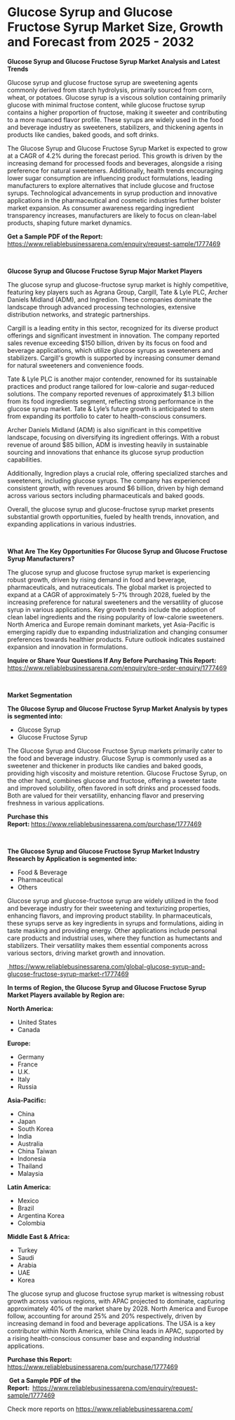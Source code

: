 <p><h1>Glucose Syrup and Glucose Fructose Syrup Market Size, Growth and Forecast from 2025 - 2032</h1></p><p><strong>Glucose Syrup and Glucose Fructose Syrup Market Analysis and Latest Trends</strong></p>
<p><p>Glucose syrup and glucose fructose syrup are sweetening agents commonly derived from starch hydrolysis, primarily sourced from corn, wheat, or potatoes. Glucose syrup is a viscous solution containing primarily glucose with minimal fructose content, while glucose fructose syrup contains a higher proportion of fructose, making it sweeter and contributing to a more nuanced flavor profile. These syrups are widely used in the food and beverage industry as sweeteners, stabilizers, and thickening agents in products like candies, baked goods, and soft drinks.</p><p>The Glucose Syrup and Glucose Fructose Syrup Market is expected to grow at a CAGR of 4.2% during the forecast period. This growth is driven by the increasing demand for processed foods and beverages, alongside a rising preference for natural sweeteners. Additionally, health trends encouraging lower sugar consumption are influencing product formulations, leading manufacturers to explore alternatives that include glucose and fructose syrups. Technological advancements in syrup production and innovative applications in the pharmaceutical and cosmetic industries further bolster market expansion. As consumer awareness regarding ingredient transparency increases, manufacturers are likely to focus on clean-label products, shaping future market dynamics.</p></p>
<p><strong>Get a Sample PDF of the Report:&nbsp;</strong> <a href="https://www.reliablebusinessarena.com/enquiry/request-sample/1777469?utm_campaign=2259&utm_medium=2&utm_source=Github&utm_content=ia&utm_term=15022025&utm_id=glucose-syrup-and-glucose-fructose-syrup">https://www.reliablebusinessarena.com/enquiry/request-sample/1777469</a></p>
<p>&nbsp;</p>
<p><strong>Glucose Syrup and Glucose Fructose Syrup Major Market Players</strong></p>
<p><p>The glucose syrup and glucose-fructose syrup market is highly competitive, featuring key players such as Agrana Group, Cargill, Tate & Lyle PLC, Archer Daniels Midland (ADM), and Ingredion. These companies dominate the landscape through advanced processing technologies, extensive distribution networks, and strategic partnerships.</p><p>Cargill is a leading entity in this sector, recognized for its diverse product offerings and significant investment in innovation. The company reported sales revenue exceeding $150 billion, driven by its focus on food and beverage applications, which utilize glucose syrups as sweeteners and stabilizers. Cargill's growth is supported by increasing consumer demand for natural sweeteners and convenience foods.</p><p>Tate & Lyle PLC is another major contender, renowned for its sustainable practices and product range tailored for low-calorie and sugar-reduced solutions. The company reported revenues of approximately $1.3 billion from its food ingredients segment, reflecting strong performance in the glucose syrup market. Tate & Lyle’s future growth is anticipated to stem from expanding its portfolio to cater to health-conscious consumers.</p><p>Archer Daniels Midland (ADM) is also significant in this competitive landscape, focusing on diversifying its ingredient offerings. With a robust revenue of around $85 billion, ADM is investing heavily in sustainable sourcing and innovations that enhance its glucose syrup production capabilities.</p><p>Additionally, Ingredion plays a crucial role, offering specialized starches and sweeteners, including glucose syrups. The company has experienced consistent growth, with revenues around $6 billion, driven by high demand across various sectors including pharmaceuticals and baked goods.</p><p>Overall, the glucose syrup and glucose-fructose syrup market presents substantial growth opportunities, fueled by health trends, innovation, and expanding applications in various industries.</p></p>
<p>&nbsp;</p>
<p><strong>What Are The Key Opportunities For Glucose Syrup and Glucose Fructose Syrup Manufacturers?</strong></p>
<p><p>The glucose syrup and glucose fructose syrup market is experiencing robust growth, driven by rising demand in food and beverage, pharmaceuticals, and nutraceuticals. The global market is projected to expand at a CAGR of approximately 5-7% through 2028, fueled by the increasing preference for natural sweeteners and the versatility of glucose syrup in various applications. Key growth trends include the adoption of clean label ingredients and the rising popularity of low-calorie sweeteners. North America and Europe remain dominant markets, yet Asia-Pacific is emerging rapidly due to expanding industrialization and changing consumer preferences towards healthier products. Future outlook indicates sustained expansion and innovation in formulations.</p></p>
<p><strong>Inquire or Share Your Questions If Any Before Purchasing This Report:</strong> <a href="https://www.reliablebusinessarena.com/enquiry/pre-order-enquiry/1777469?utm_campaign=2259&utm_medium=2&utm_source=Github&utm_content=ia&utm_term=15022025&utm_id=glucose-syrup-and-glucose-fructose-syrup">https://www.reliablebusinessarena.com/enquiry/pre-order-enquiry/1777469</a></p>
<p>&nbsp;</p>
<p><strong>Market Segmentation</strong></p>
<p><strong>The Glucose Syrup and Glucose Fructose Syrup Market Analysis by types is segmented into:</strong></p>
<p><ul><li>Glucose Syrup</li><li>Glucose Fructose Syrup</li></ul></p>
<p><p>The Glucose Syrup and Glucose Fructose Syrup markets primarily cater to the food and beverage industry. Glucose Syrup is commonly used as a sweetener and thickener in products like candies and baked goods, providing high viscosity and moisture retention. Glucose Fructose Syrup, on the other hand, combines glucose and fructose, offering a sweeter taste and improved solubility, often favored in soft drinks and processed foods. Both are valued for their versatility, enhancing flavor and preserving freshness in various applications.</p></p>
<p><strong>Purchase this Report:&nbsp;</strong><a href="https://www.reliablebusinessarena.com/purchase/1777469?utm_campaign=2259&utm_medium=2&utm_source=Github&utm_content=ia&utm_term=15022025&utm_id=glucose-syrup-and-glucose-fructose-syrup">https://www.reliablebusinessarena.com/purchase/1777469</a></p>
<p>&nbsp;</p>
<p><strong>The Glucose Syrup and Glucose Fructose Syrup Market Industry Research by Application is segmented into:</strong></p>
<p><ul><li>Food & Beverage</li><li>Pharmaceutical</li><li>Others</li></ul></p>
<p><p>Glucose syrup and glucose-fructose syrup are widely utilized in the food and beverage industry for their sweetening and texturizing properties, enhancing flavors, and improving product stability. In pharmaceuticals, these syrups serve as key ingredients in syrups and formulations, aiding in taste masking and providing energy. Other applications include personal care products and industrial uses, where they function as humectants and stabilizers. Their versatility makes them essential components across various sectors, driving market growth and innovation.</p></p>
<p><a href="https://www.reliablebusinessarena.com/global-glucose-syrup-and-glucose-fructose-syrup-market-r1777469?utm_campaign=2259&utm_medium=2&utm_source=Github&utm_content=ia&utm_term=15022025&utm_id=glucose-syrup-and-glucose-fructose-syrup">&nbsp;https://www.reliablebusinessarena.com/global-glucose-syrup-and-glucose-fructose-syrup-market-r1777469</a></p>
<p><strong>In terms of Region, the Glucose Syrup and Glucose Fructose Syrup Market Players available by Region are:</strong></p>
<p>
    <p> <strong> North America: </strong>
        <ul>
            <li>United States</li>
            <li>Canada</li>
        </ul>
        </p> 
    <p> <strong> Europe: </strong>
        <ul>
            <li>Germany</li>
            <li>France</li>
            <li>U.K.</li>
            <li>Italy</li>
            <li>Russia</li>
        </ul>
        </p> 
    <p> <strong> Asia-Pacific: </strong>
        <ul>
            <li>China</li>
            <li>Japan</li>
            <li>South Korea</li>
            <li>India</li>
            <li>Australia</li>
            <li>China Taiwan</li>
            <li>Indonesia</li>
            <li>Thailand</li>
            <li>Malaysia</li>
        </ul>
        </p> 
    <p> <strong> Latin America: </strong>
        <ul>
            <li>Mexico</li>
            <li>Brazil</li>
            <li>Argentina Korea</li>
            <li>Colombia</li>
        </ul>
        </p> 
    <p> <strong> Middle East & Africa: </strong>
        <ul>
            <li>Turkey</li>
            <li>Saudi</li>
            <li>Arabia</li>
            <li>UAE</li>
            <li>Korea</li>
        </ul>
    </p>
    </p>
<p><p>The glucose syrup and glucose fructose syrup market is witnessing robust growth across various regions, with APAC projected to dominate, capturing approximately 40% of the market share by 2028. North America and Europe follow, accounting for around 25% and 20% respectively, driven by increasing demand in food and beverage applications. The USA is a key contributor within North America, while China leads in APAC, supported by a rising health-conscious consumer base and expanding industrial applications.</p></p>
<p><strong>Purchase this Report: </strong><a href="https://www.reliablebusinessarena.com/purchase/1777469?utm_campaign=2259&utm_medium=2&utm_source=Github&utm_content=ia&utm_term=15022025&utm_id=glucose-syrup-and-glucose-fructose-syrup">https://www.reliablebusinessarena.com/purchase/1777469</a></p>
<p>&nbsp;<strong>Get a Sample PDF of the Report:&nbsp;&nbsp;</strong><a href="https://www.reliablebusinessarena.com/enquiry/request-sample/1777469?utm_campaign=2259&utm_medium=2&utm_source=Github&utm_content=ia&utm_term=15022025&utm_id=glucose-syrup-and-glucose-fructose-syrup">https://www.reliablebusinessarena.com/enquiry/request-sample/1777469</a></p>
<p><strong></strong></p>
<p>Check more reports on <a href="https://www.reliablebusinessarena.com/?utm_campaign=2259&utm_medium=2&utm_source=Github&utm_content=ia&utm_term=15022025&utm_id=glucose-syrup-and-glucose-fructose-syrup">https://www.reliablebusinessarena.com/</a></p>